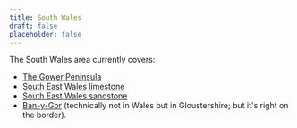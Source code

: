 ```yaml
---
title: South Wales
draft: false
placeholder: false
---
```


The South Wales area currently covers:

- [The Gower Peninsula](./the-gower/)
- [South East Wales limestone](./south-east-limestone/)
- [South East Wales sandstone](./south-east-sandstone/)
- [Ban-y-Gor](./ban-y-gor/) (technically not in Wales but in Gloustershire; but it's right on the border).




